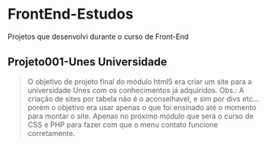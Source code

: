# FrontEnd-Estudos
Projetos que desenvolvi durante o curso de Front-End

## Projeto001-Unes Universidade 
> O objetivo de projeto final do módulo html5 era criar um site para a universidade Unes com os conhecimentos já adquiridos. Obs.: A criação de sites por tabela não é o aconselhavel, e sim por divs etc... porém o objetivo era usar apenas o que foi ensinado até o momento para montar o site. Apenas no próximo módulo que será o curso de CSS e PHP para fazer com que o menu contato funcione corretamente.
